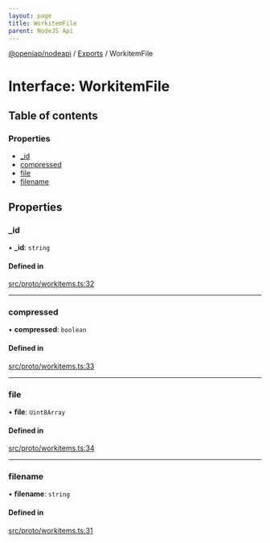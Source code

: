 ```yaml
---
layout: page
title: WorkitemFile
parent: NodeJS Api
---
```

[@openiap/nodeapi](../README.html#) / [Exports](../modules.html#) / WorkitemFile

# Interface: WorkitemFile

## Table of contents

### Properties

- [\_id](WorkitemFile.html##_id)
- [compressed](WorkitemFile.html##compressed)
- [file](WorkitemFile.html##file)
- [filename](WorkitemFile.html##filename)

## Properties

### \_id

• **\_id**: `string`

#### Defined in

[src/proto/workitems.ts:32](https://github.com/openiap/nodeapi/blob/a6b5438/src/proto/workitems.ts#L32)

___

### compressed

• **compressed**: `boolean`

#### Defined in

[src/proto/workitems.ts:33](https://github.com/openiap/nodeapi/blob/a6b5438/src/proto/workitems.ts#L33)

___

### file

• **file**: `Uint8Array`

#### Defined in

[src/proto/workitems.ts:34](https://github.com/openiap/nodeapi/blob/a6b5438/src/proto/workitems.ts#L34)

___

### filename

• **filename**: `string`

#### Defined in

[src/proto/workitems.ts:31](https://github.com/openiap/nodeapi/blob/a6b5438/src/proto/workitems.ts#L31)
